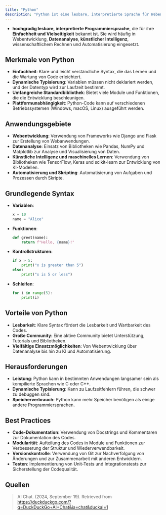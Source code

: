 ```yaml
---
title: "Python"
description: "Python ist eine lesbare, interpretierte Sprache für Webentwicklung, Datenanalyse und KI. Sie bietet dynamische Typisierung und umfangreiche Bibliotheken. Herausforderungen sind Leistung, Vorteile Einfachheit und Community."
---
```


- **hochgradig lesbare, interpretierte Programmiersprache**, die für ihre **Einfachheit und Vielseitigkeit** bekannt ist. Sie wird häufig in Webentwicklung, **Datenanalyse**, **künstlicher Intelligenz**, wissenschaftlichem Rechnen und Automatisierung eingesetzt.

## Merkmale von Python
- **Einfachheit**: Klare und leicht verständliche Syntax, die das Lernen und die Wartung von Code erleichtert.
- **Dynamische Typisierung**: Variablen müssen nicht deklariert werden, und der Datentyp wird zur Laufzeit bestimmt.
- **Umfangreiche Standardbibliothek**: Bietet viele Module und Funktionen, die die Entwicklung beschleunigen.
- **Plattformunabhängigkeit**: Python-Code kann auf verschiedenen Betriebssystemen (Windows, macOS, Linux) ausgeführt werden.

## Anwendungsgebiete
- **Webentwicklung**: Verwendung von Frameworks wie Django und Flask zur Erstellung von Webanwendungen.
- **Datenanalyse**: Einsatz von Bibliotheken wie Pandas, NumPy und Matplotlib zur Analyse und Visualisierung von Daten.
- **Künstliche Intelligenz und maschinelles Lernen**: Verwendung von Bibliotheken wie TensorFlow, Keras und scikit-learn zur Entwicklung von KI-Modellen.
- **Automatisierung und Skripting**: Automatisierung von Aufgaben und Prozessen durch Skripte.

## Grundlegende Syntax
- **Variablen**: 
  ```python
  x = 10
  name = "Alice"
  ```
- **Funktionen**:
  ```python
  def greet(name):
      return f"Hello, {name}!"
  ```
- **Kontrollstrukturen**:
  ```python
  if x > 5:
      print("x is greater than 5")
  else:
      print("x is 5 or less")
  ```
- **Schleifen**:
  ```python
  for i in range(5):
      print(i)
  ```

## Vorteile von Python
- **Lesbarkeit**: Klare Syntax fördert die Lesbarkeit und Wartbarkeit des Codes.
- **Große Community**: Eine aktive Community bietet Unterstützung, Tutorials und Bibliotheken.
- **Vielfältige Einsatzmöglichkeiten**: Von Webentwicklung über Datenanalyse bis hin zu KI und Automatisierung.

## Herausforderungen
- **Leistung**: Python kann in bestimmten Anwendungen langsamer sein als kompilierte Sprachen wie C oder C++.
- **Dynamische Typisierung**: Kann zu Laufzeitfehlern führen, die schwer zu debuggen sind.
- **Speicherverbrauch**: Python kann mehr Speicher benötigen als einige andere Programmiersprachen.

## Best Practices
- **Code-Dokumentation**: Verwendung von Docstrings und Kommentaren zur Dokumentation des Codes.
- **Modularität**: Aufteilung des Codes in Module und Funktionen zur Verbesserung der Struktur und Wiederverwendbarkeit.
- **Versionskontrolle**: Verwendung von Git zur Nachverfolgung von Änderungen und zur Zusammenarbeit mit anderen Entwicklern.
- **Testen**: Implementierung von Unit-Tests und Integrationstests zur Sicherstellung der Codequalität.

## Quellen

> AI Chat. (2024, September 19). Retrieved from https://duckduckgo.com/?q=DuckDuckGo+AI+Chat&ia=chat&duckai=1